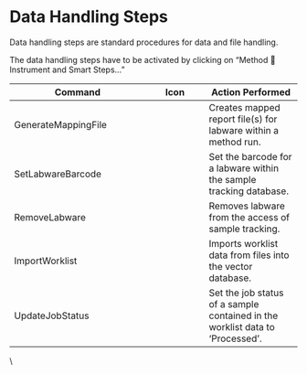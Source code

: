 # Data Handling Steps

Data handling steps are standard procedures for data and file handling.

The data handling steps have to be activated by clicking on “Method  Instrument and Smart Steps…”

<table><thead><tr><th width="222">Command</th><th width="87">Icon</th><th>Action Performed</th></tr></thead><tbody><tr><td>GenerateMappingFile</td><td><img src="../../.gitbook/assets/image (665).png" alt="" data-size="original"></td><td>Creates mapped report file(s) for labware within a method run.</td></tr><tr><td>SetLabwareBarcode</td><td><img src="../../.gitbook/assets/image (666).png" alt="" data-size="original"></td><td>Set the barcode for a labware within the sample tracking database.</td></tr><tr><td>RemoveLabware</td><td><img src="../../.gitbook/assets/image (667).png" alt="" data-size="original"></td><td>Removes labware from the access of sample tracking.</td></tr><tr><td>ImportWorklist</td><td><img src="../../.gitbook/assets/image (668).png" alt="" data-size="original"></td><td>Imports worklist data from files into the vector database.</td></tr><tr><td>UpdateJobStatus</td><td><img src="../../.gitbook/assets/image (669).png" alt="" data-size="original"></td><td>Set the job status of a sample contained in the worklist data to ‘Processed’.</td></tr></tbody></table>

\
